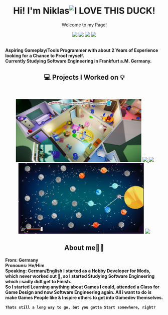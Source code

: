 <p>
    <h1 align="center">Hi! I'm Niklas<img src="https://drive.google.com/uc?export=view&id=1Q44OP2RlaMQsM9oEzcc0hRmT4v8b5ycN" width="40" title="I LOVE THIS DUCK!"></h1>
</p>

<p align="center">Welcome to my Page!</p>

<p align="center">
    <a href="https://www.linkedin.com/in/niklasschmiedel/" alt="LinkedIn">
        <img src="https://img.shields.io/badge/-LinkedIn-0A66C2?style=for-the-badge&logo=linkedin" /></a>
    <a href="https://descus.itch.io" alt="ItchIO">
        <img src="https://img.shields.io/badge/-Itch.io-FA5C5C?style=for-the-badge&logo=itchdotio&logoColor=white" /></a>
   <a href="https://descus.itch.io" alt="Portfolio">
        <img src="https://img.shields.io/badge/-Portfolio-68BC71?style=for-the-badge&logo=data:image/png;base64,iVBORw0KGgoAAAANSUhEUgAAAB4AAAAeCAYAAAA7MK6iAAAABmJLR0QA/wD/AP+gvaeTAAABIUlEQVRIie2UPU7DQBCFv0kMFKnoEVUkoKGDKhIt4gb0CC6FuAASDSegpeEA0BAnbUokQOJRJBGLccjsOrZA8uvWqzff/OwYWv1VSTqRNNSXniUdNwHO9VPDKgGLlaxa3zpjYSXAVrV+LFVuZttFsGqGAmBmBpAl+h+AS2AdOAUOkzOJmNWtpG7gyyRde81VwPsl3n4sOGXGPTN7KYDXgDePeT7jjhMWalDy7SghzlQRrX6S1A98O5Iem2g1wCtwF1S74TXOW/2v9vgeuAIms/MmcAYcJGXiHNGNgh0OvNnszj3jWPDeL4nvxoBjZ9w1s48F4A7wzpIVTdrjRdDgzv1Aox6Xsysupfy5Vg4eNcDLy8AXwLhG6Ag4rzF+q1ZTfQLRWH2uDUgVBwAAAABJRU5ErkJggg=="/></a>
    <a href="https://twitter.com/Descus1" alt="Twitter">
        <img src="https://img.shields.io/badge/-Twitter-1DA1F2?style=for-the-badge&logo=twitter&logoColor=white" /></a>
</p>
<br />
<b align="left" >
    Aspiring Gameplay/Tools Programmer with about 2 Years of Experience looking for a Chance to Proof myself. <br>
    Currently Studying Software Engineering in Frankfurt a.M. Germany.
</b>
<br />

<h2 align="center">💻 Projects I Worked on 💡</h2>
<br />

<p align="center">
  <img width="400" src="" />
  <img width="400" src="https://github.com/Descus/Descus/blob/main/MonsterWG.jpg?raw=true" />
 <a href="https://github.com/Descus/Fabeled-Carnage">
  <img align="" src="https://github-readme-stats.vercel.app/api/pin/?username=descus&repo=fabeled-carnage&theme=tokyonight" />
 </a>
 <a href="https://github.com/Descus/MonsterWG">
  <img align="" src="https://github-readme-stats.vercel.app/api/pin/?username=Descus&repo=MonsterWG&theme=tokyonight" />
 </a>
  <img width="400" src="https://github.com/Descus/Descus/blob/main/Sunsmashers.png" />
  <a href="https://github.com/Jammers-Inc/SunSmashers">
  <img align="" src="https://github-readme-stats.vercel.app/api/pin/?username=Jammers-Inc&repo=SunSmashers&theme=tokyonight" />
</a>
</p>
<h2 align="center">About me🙋‍♂️</h2>
<b align="center">
    From: Germany <br>
    Pronouns: He/Him <br>
    Speaking: German/English
</b>
<b align="left" >
    I started as a Hobby Developer for Mods, which never worked out 😬, so I started Studying Software Engineering which i sadly didt get to Finish.<br>
    So I started Learning anything about Games I could, attended a Class for Game Design and now Software Engineering again.
    All i want to do is make Games People like & Inspire others to get into Gamedev themselves.
    
    Thats still a long way to go, but you gotta Start somewhere, right?
</b>

